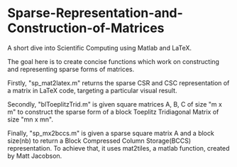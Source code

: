 # Sparse-Representation-and-Construction-of-Matrices
A short dive into Scientific Computing using Matlab and LaTeX.


The goal here is to create concise functions which work on constructing and representing sparse forms of matrices.

Firstly, "sp_mat2latex.m" returns the sparse CSR and CSC representation of a matrix in LaTeX code, targeting a particular visual result. 

Secondly, "blToeplitzTrid.m" is given square matrices A, B, C of size "m x m" to construct the sparse form of a block Toeplitz Tridiagonal Matrix of size "mn x mn". 

Finally, "sp_mx2bccs.m" is given a sparse square matrix A and a block size(nb) to return a Block Compressed Column Storage(BCCS) representation. To achieve that, it uses mat2tiles, a matlab function, created by Matt Jacobson.


